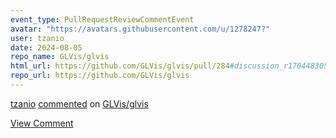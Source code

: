 ```yaml
---
event_type: PullRequestReviewCommentEvent
avatar: "https://avatars.githubusercontent.com/u/1278247?"
user: tzanio
date: 2024-08-05
repo_name: GLVis/glvis
html_url: https://github.com/GLVis/glvis/pull/284#discussion_r1704483056
repo_url: https://github.com/GLVis/glvis
---
```


<a href='https://github.com/tzanio' target='_blank'>tzanio</a> <a href='https://github.com/GLVis/glvis/pull/284#discussion_r1704483056' target='_blank'>commented</a> on <a href='https://github.com/GLVis/glvis' target='_blank'>GLVis/glvis</a>

<a href='https://github.com/GLVis/glvis/pull/284#discussion_r1704483056' target='_blank'>View Comment</a>